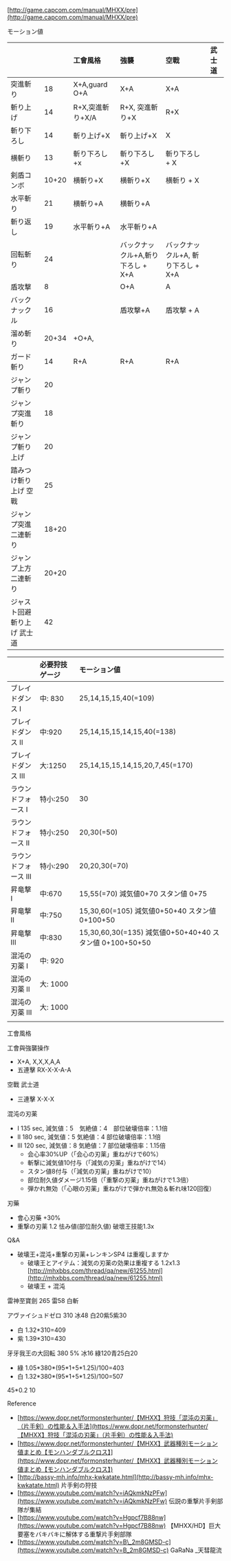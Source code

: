 [http://game.capcom.com/manual/MHXX/pre](http://game.capcom.com/manual/MHXX/pre)

モーション値

|  |  | 工會風格 | 強襲 | 空戰 | 武士道 |
| :--- | :--- | :--- | :--- | :--- | :--- |
| 突進斬り | 18 | X+A,guard O+A | X+A | X+A |  |
| 斬り上げ | 14 | R+X,突進斬り+X/A | R+X, 突進斬り+X | R+X |  |
| 斬り下ろし | 14 | 斬り上げ+X | 斬り上げ+X | X |  |
| 横斬り | 13 | 斬り下ろし+x | 斬り下ろし+X | 斬り下ろし + X |  |
| 剣盾コンボ | 10+20 | 横斬り+X | 横斬り+X | 横斬り + X |  |
| 水平斬り | 21 | 横斬り+A | 横斬り+A |  |  |
| 斬り返し | 19 | 水平斬り+A | 水平斬り+A |  |  |
| 回転斬り | 24 |  | バックナックル+A,斬り下ろし + X+A | バックナックル+A, 斬り下ろし + X+A |  |
| 盾攻撃 | 8 |  | O+A | A |  |
| バックナックル | 16 |  | 盾攻撃+A | 盾攻撃 + A |  |
| 溜め斬り | 20+34 | +O+A, |  |  |  |
| ガード斬り | 14 | R+A | R+A | R+A |  |
| ジャンプ斬り | 20 |  |  |  |  |
| ジャンプ突進斬り | 18 |  |  |  |  |
| ジャンプ斬り上げ | 20 |  |  |  |  |
| 踏みつけ斬り上げ 空戰 | 25 |  |  |  |  |
| ジャンプ突進二連斬り | 18+20 |  |  |  |  |
| ジャンプ上方二連斬り | 20+20 |  |  |  |  |
| ジャスト回避斬り上げ 武士道 | 42 |  |  |  |  |

|  | 必要狩技ゲージ | モーション値 |
| :--- | :--- | :--- |
| ブレイドダンス I | 中: 830 | 25,14,15,15,40\(=109\) |
| ブレイドダンス II | 中:920 | 25,14,15,15,14,15,40\(=138\) |
| ブレイドダンス III | 大:1250 | 25,14,15,15,14,15,20,7,45\(=170\) |
| ラウンドフォース I | 特小:250 | 30 |
| ラウンドフォース II | 特小:250 | 20,30\(=50\) |
| ラウンドフォース III | 特小:290 | 20,20,30\(=70\) |
| 昇竜撃 I | 中:670 | 15,55\(=70\) 減気値0+70  スタン値 0+75 |
| 昇竜撃 II | 中:750 | 15,30,60\(=105\) 減気値0+50+40 スタン値 0+100+50 |
| 昇竜撃 III | 中:830 | 15,30,60,30\(=135\) 減気値0+50+40+40 スタン値 0+100+50+50 |
| 混沌の刃薬 I | 中: 920 |  |
| 混沌の刃薬 II | 大: 1000 |  |
| 混沌の刃薬 III | 大: 1000 |  |
|  |  |  |

工會風格

工會與強襲操作

* X+A, X,X,X,A,A
* 五連擊 RX-X-X-A-A

空戰 武士道

* 三連擊 X-X-X

混沌の刃薬

* I 135 sec,  減気値：5　気絶値：4　部位破壊倍率：1.1倍　
* II 180 sec,  減気値：5 気絶値：4 部位破壊倍率：1.1倍
* III 120 sec, 減気値：8 気絶値：7 部位破壊倍率：1.15倍
  * 会心率30%UP（「会心の刃薬」重ねがけで60%）
  * 斬撃に減気値10付与（「減気の刃薬」重ねがけで14）
  * スタン値8付与（「減気の刃薬」重ねがけで10）
  * 部位耐久値ダメージ1.15倍（「重撃の刃薬」重ねがけで1.3倍）
  * 弾かれ無効（「心眼の刃薬」重ねがけで弾かれ無効＆斬れ味120回復）

刃藥

* 會心刃藥 +30%
* 重撃の刃薬 1.2  怯み値\(部位耐久値\)  破壞王技能1.3x

Q&A

* 破壊王+混沌+重撃の刃薬+レンキンSP4 は重複しますか
  * 破壊王とアイテム：減気の刃薬の効果は重複する 1.2x1.3 [http://mhxbbs.com/thread/qa/new/61255.html](http://mhxbbs.com/thread/qa/new/61255.html) 
  * 破壊王 + 混沌

雷神至寶劍 265 雷58 白斬

アヴァイシュドゼロ 310 冰48 白20紫5紫30

* 白 1.32\*310=409
* 紫 1.39\*310=430

牙牙我王の大回転 380 5% 冰16 綠120青25白20

* 綠 1.05\*380\*\(95\*1+5\*1.25\)/100=403
* 白 1.32\*380\*\(95\*1+5\*1.25\)/100=507 

45\*0.2 10

Reference

* [https://www.dopr.net/formonsterhunter/【MHXX】狩技「混沌の刃薬」（片手剣）の性能＆入手法](https://www.dopr.net/formonsterhunter/【MHXX】狩技「混沌の刃薬」（片手剣）の性能＆入手法)
* [https://www.dopr.net/formonsterhunter/【MHXX】武器種別モーション値まとめ【モンハンダブルクロス】](https://www.dopr.net/formonsterhunter/【MHXX】武器種別モーション値まとめ【モンハンダブルクロス】)
* [http://bassy-mh.info/mhx-kwkatate.html](http://bassy-mh.info/mhx-kwkatate.html)  片手剣の狩技
* [https://www.youtube.com/watch?v=iAQkmkNzPFw](https://www.youtube.com/watch?v=iAQkmkNzPFw) 伝説の重撃片手剣部隊が集結
* [https://www.youtube.com/watch?v=Hgpcf7B88nw](https://www.youtube.com/watch?v=Hgpcf7B88nw) 【MHXX/HD】巨大要塞をバキバキに解体する重撃片手剣部隊
* [https://www.youtube.com/watch?v=B\_2m8GMSD-c](https://www.youtube.com/watch?v=B_2m8GMSD-c) GaRaNa \_天彗龍流



